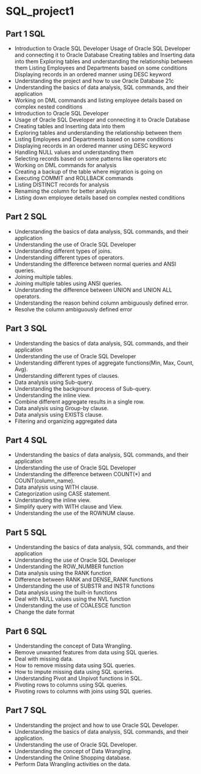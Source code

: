 # SQL_project1

## Part 1 SQL

- Introduction to Oracle SQL Developer Usage of Oracle SQL Developer and connecting it to Oracle Database Creating tables and Inserting data into them Exploring tables and understanding the relationship between them Listing Employees and Departments based on some conditions Displaying records in an ordered manner using DESC keyword
- Understanding the project and how to use Oracle Database 21c
- Understanding the basics of data analysis, SQL commands, and their application
- Working on DML commands and listing employee details based on complex nested conditions
- Introduction to Oracle SQL Developer
- Usage of Oracle SQL Developer and connecting it to Oracle Database
- Creating tables and Inserting data into them
- Exploring tables and understanding the relationship between them
- Listing Employees and Departments based on some conditions
- Displaying records in an ordered manner using DESC keyword
- Handling NULL values and understanding them
- Selecting records based on some patterns like operators etc
- Working on DML commands for analysis
- Creating a backup of the table where migration is going on
- Executing COMMIT and ROLLBACK commands
- Listing DISTINCT records for analysis
- Renaming the column for better analysis
- Listing down employee details based on complex nested conditions


## Part 2 SQL

- Understanding the basics of data analysis, SQL commands, and their application
- Understanding the use of Oracle SQL Developer
- Understanding different types of joins.
- Understanding different types of operators.
- Understanding the difference between normal queries and ANSI queries.
- Joining multiple tables.
- Joining multiple tables using ANSI queries.
- Understanding the difference between UNION and UNION ALL operators.
- Understanding the reason behind column ambiguously defined error.
- Resolve the column ambiguously defined error


## Part 3 SQL

- Understanding the basics of data analysis, SQL commands, and their application
- Understanding the use of Oracle SQL Developer
- Understanding different types of aggregate functions(Min, Max, Count, Avg).
- Understanding different types of clauses.
- Data analysis using Sub-query.
- Understanding the background process of Sub-query.
- Understanding the inline view.
- Combine different aggregate results in a single row.
- Data analysis using Group-by clause.
- Data analysis using EXISTS clause.
- Filtering and organizing aggregated data


## Part 4 SQL

- Understanding the basics of data analysis, SQL commands, and their application
- Understanding the use of Oracle SQL Developer
- Understanding the difference between COUNT(*) and COUNT(column_name).
- Data analysis using WITH clause.
- Categorization using CASE statement.
- Understanding the inline view.
- Simplify query with WITH clause and View.
- Understanding the use of the ROWNUM clause.

## Part 5 SQL 

- Understanding the basics of data analysis, SQL commands, and their application
- Understanding the use of Oracle SQL Developer
- Understanding the ROW_NUMBER function
- Data analysis using the RANK function
- Difference between RANK and DENSE_RANK functions
- Understanding the use of SUBSTR and INSTR functions
- Data analysis using the built-in functions
- Deal with NULL values using the NVL function
- Understanding the use of COALESCE function
- Change the date format

## Part 6 SQL

- Understanding the concept of Data Wrangling.
- Remove unwanted features from data using SQL queries.
- Deal with missing data.
- How to remove missing data using SQL queries.
- How to impute missing data using SQL queries.
- Understanding Pivot and Unpivot functions in SQL.
- Pivoting rows to columns using SQL queries.
- Pivoting rows to columns with joins using SQL queries.

## Part 7 SQL

- Understanding the project and how to use Oracle SQL Developer.
- Understanding the basics of data analysis, SQL commands, and their application.
- Understanding the use of Oracle SQL Developer.
- Understanding the concept of Data Wrangling.
- Understanding the Online Shopping database.
- Perform Data Wrangling activities on the data.

